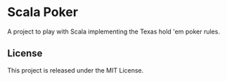 # Scala Poker

A project to play with Scala implementing the Texas hold 'em poker rules.

## License

This project is released under the MIT License.
